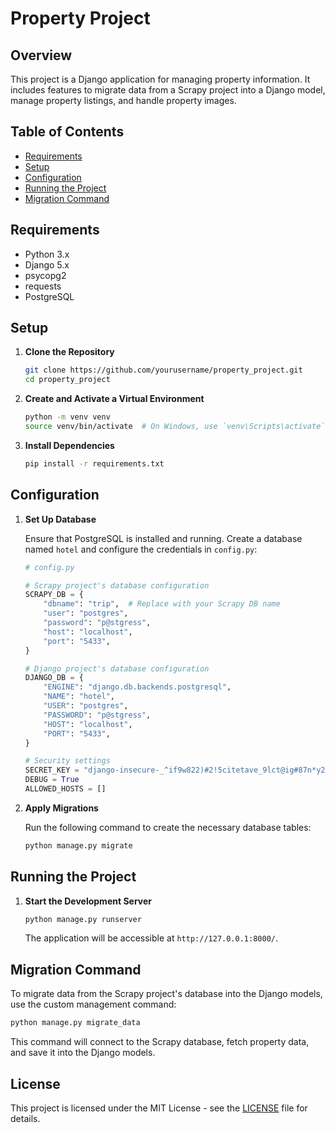 
# Property Project

## Overview

This project is a Django application for managing property information. It includes features to migrate data from a Scrapy project into a Django model, manage property listings, and handle property images.

## Table of Contents

- [Requirements](#requirements)
- [Setup](#setup)
- [Configuration](#configuration)
- [Running the Project](#running-the-project)
- [Migration Command](#migration-command)

## Requirements

- Python 3.x
- Django 5.x
- psycopg2
- requests
- PostgreSQL

## Setup

1. **Clone the Repository**

   ```bash
   git clone https://github.com/yourusername/property_project.git
   cd property_project
   ```

2. **Create and Activate a Virtual Environment**

   ```bash
   python -m venv venv
   source venv/bin/activate  # On Windows, use `venv\Scripts\activate`
   ```

3. **Install Dependencies**

   ```bash
   pip install -r requirements.txt
   ```

## Configuration

1. **Set Up Database**

   Ensure that PostgreSQL is installed and running. Create a database named `hotel` and configure the credentials in `config.py`:

   ```python
   # config.py

   # Scrapy project's database configuration
   SCRAPY_DB = {
       "dbname": "trip",  # Replace with your Scrapy DB name
       "user": "postgres",
       "password": "p@stgress",
       "host": "localhost",
       "port": "5433",
   }

   # Django project's database configuration
   DJANGO_DB = {
       "ENGINE": "django.db.backends.postgresql",
       "NAME": "hotel",
       "USER": "postgres",
       "PASSWORD": "p@stgress",
       "HOST": "localhost",
       "PORT": "5433",
   }

   # Security settings
   SECRET_KEY = "django-insecure-_^if9w822)#2!5citetave_9lct@ig#87n*y2rtti6=0l(=2wf"
   DEBUG = True
   ALLOWED_HOSTS = []
   ```

2. **Apply Migrations**

   Run the following command to create the necessary database tables:

   ```bash
   python manage.py migrate
   ```

## Running the Project

1. **Start the Development Server**

   ```bash
   python manage.py runserver
   ```

   The application will be accessible at `http://127.0.0.1:8000/`.

## Migration Command

To migrate data from the Scrapy project's database into the Django models, use the custom management command:

```bash
python manage.py migrate_data
```

This command will connect to the Scrapy database, fetch property data, and save it into the Django models.

## License

This project is licensed under the MIT License - see the [LICENSE](LICENSE) file for details.

